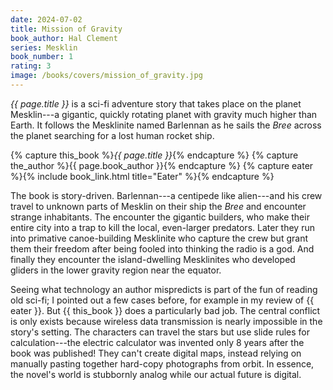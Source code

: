 ```yaml
---
date: 2024-07-02
title: Mission of Gravity
book_author: Hal Clement
series: Mesklin
book_number: 1
rating: 3
image: /books/covers/mission_of_gravity.jpg
---
```


<cite class="book-title">{{ page.title }}</cite> is a sci-fi adventure story
that takes place on the planet Mesklin---a gigantic, quickly rotating planet
with gravity much higher than Earth. It follows the Mesklinite named Barlennan
as he sails the _Bree_ across the planet searching for a lost human rocket
ship.

{% capture this_book %}<cite class="book-title">{{ page.title }}</cite>{% endcapture %}
{% capture the_author %}<span class="author-name">{{ page.book_author }}</span>{% endcapture %}
{% capture eater %}{% include book_link.html title="Eater" %}{% endcapture %}

The book is story-driven. Barlennan---a centipede like alien---and his crew
travel to unknown parts of Mesklin on their ship the _Bree_ and encounter
strange inhabitants. The encounter the gigantic builders, who make their
entire city into a trap to kill the local, even-larger predators. Later they
run into primative canoe-building Mesklinite who capture the crew but grant
them their freedom after being fooled into thinking the radio is a god. And
finally they encounter the island-dwelling Mesklinites who developed gliders
in the lower gravity region near the equator.

Seeing what technology an author mispredicts is part of the fun of reading old
sci-fi; I pointed out a few cases before, for example in my review of {{
eater }}. But {{ this_book }} does a particularly bad job. The central
conflict is only exists because wireless data transmission is nearly
impossible in the story's setting. The characters can travel the stars but use
slide rules for calculation---the electric calculator was invented only 8
years after the book was published! They can't create digital maps, instead
relying on manually pasting together hard-copy photographs from orbit.
In essence, the novel's world is stubbornly analog while our actual future is
digital.
